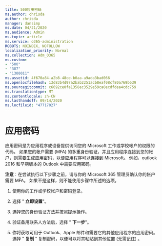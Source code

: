```yaml
---
title: 500应用密码
ms.author: chrisda
author: chrisda
manager: dansimp
ms.date: 04/21/2020
ms.audience: Admin
ms.topic: article
ms.service: o365-administration
ROBOTS: NOINDEX, NOFOLLOW
localization_priority: Normal
ms.collection: Adm_O365
ms.custom:
- "500"
- "387"
- "1300011"
ms.assetid: 4f670a84-a2b8-48ce-b0aa-a9ada3bad066
ms.openlocfilehash: 13d83b4d97a2bab2251acb8eaf08cf80a769b639
ms.sourcegitcommit: c6692ce0fa1358ec3529e59ca0ecdfdea4cdc759
ms.translationtype: MT
ms.contentlocale: zh-CN
ms.lasthandoff: 09/14/2020
ms.locfileid: "47717027"
---
```

# <a name="app-passwords"></a>应用密码

应用密码是为应用程序或设备提供访问您的 Microsoft 工作或学校帐户的权限的代码。 如果您的帐户需要 (MFA) 的多重身份验证，并且应用程序连接到您的帐户，则需要生成应用密码，以便应用程序可以连接到 Microsoft。 例如，outlook 2016 和早期版本的 Outlook 中需要应用密码。

 **注意**：在尝试执行以下步骤之前，请与你的 Microsoft 365 管理员确认你的帐户需要 MFA。 如果不是这样，则不能使用步骤中所述的选项。

1. 使用你的工作或学校帐户和密码登录。

2. 选择 " **立即设置**"。

3. 选择您的身份验证方法并按照提示操作。

4. 验证备用联系人方法后，选择 " **下一步**"。

5. 你将获取可用于 Outlook、Apple 邮件和需要它的其他应用程序的应用密码。 选择 " **复制** " 复制密码，以便可以将其粘贴到其他位置 (无需记住) 。
